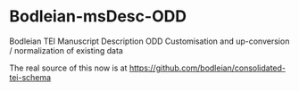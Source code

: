 # Bodleian-msDesc-ODD
Bodleian TEI Manuscript Description ODD Customisation and up-conversion / normalization of existing data

The real source of this now is at https://github.com/bodleian/consolidated-tei-schema
